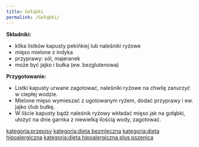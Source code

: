 ```yaml
---
title: Gołąbki
permalink: /Gołąbki/
---
```


**Składniki:**

-   kilka listków kapusty pekińkiej lub naleśniki ryżowe
-   mięso mielone z indyka
-   przyprawy: sól, majeranek
-   może być jajko i bułka (ew. bezglutenowa)

**Przygotowanie:**

-   Listki kapusty urwane zagotować, naleśniki ryżowe na chwilę zanurzyć w ciepłej wodzie.
-   Mielone mięso wymieszać z ugotowanym ryżem, dodać przyprawy i ew. jajko i/lub bułkę.
-   W liście kapusty bądź naleśnik ryżowy wkładać mięso jak na gołąbki, ułożyć na dnie garnka z niewielką ilością wody, zagotować.

[kategoria:przepisy](/atopedia/kategoria:przepisy "wikilink") [kategoria:dieta bezmleczna](/atopedia/kategoria:dieta_bezmleczna "wikilink") [kategoria:dieta hipoalergiczna](/atopedia/kategoria:dieta_hipoalergiczna "wikilink") [kategoria:dieta hipoalergiczna plus pszenica](/atopedia/kategoria:dieta_hipoalergiczna_plus_pszenica "wikilink")